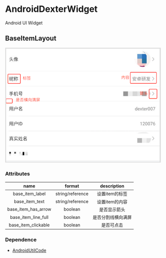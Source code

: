 # AndroidDexterWidget
Android UI Widget
## BaseItemLayout
![Image text](images/BaseItemLayoutDemo.png)
### Attributes
|name|format|description|
|:---:|:---:|:---:|
| base_item_label | string/reference |设置item的标签
| base_item_text | string/reference |设置item的内容
| base_item_has_arrow | boolean |是否显示箭头
| base_item_line_full | boolean |是否分割线横向满屏
| base_item_clickable | boolean |是否可点击

### Dependence
*   [AndroidUtilCode](https://github.com/Blankj/AndroidUtilCode)
